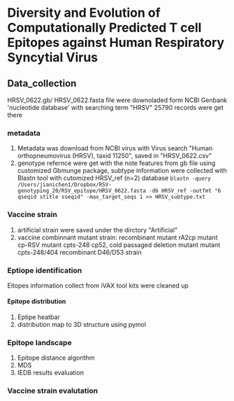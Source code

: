 # Diversity and Evolution of Computationally Predicted T cell Epitopes against Human Respiratory Syncytial Virus

## Data_collection

HRSV_0622.gb/ HRSV_0622.fasta file were downoladed form NCBI Genbank 'nucleotide database' with searching term "HRSV" 25790 records were get there

### metadata
1. Metadata was download from NCBI virus with Virus search "Human orthopneumovirus (HRSV), taxid 11250", saved in "HRSV_0622.csv"
2. genotype refernce were get with the note features from gb file using customized Gbmunge package, subtype information were collected with Blastn tool with cutomized HRSV_ref (n=2) database
`blastn -query /Users/jianichen1/Dropbox/RSV-genotyping_20/RSV_epitope/HRSV_0622.fasta -db HRSV_ref -outfmt "6 qseqid stitle sseqid" -max_target_seqs 1 >> HRSV_subtype.txt`

### Vaccine strain
1. artificial strain were saved under the dirctory "Artificial"
2. vaccine combinnant mutant strain: recombinant mutant rA2cp
mutant cp-RSV
mutant cpts-248
cp52, cold passaged deletion mutant
mutant cpts-248/404
recombinant D46/D53 strain

### Eptiope identification

Eitopes information collect from iVAX tool kits were cleaned up

#### Epitope distribution
1. Eptipe heatbar
2. distribution map to 3D structure using pymol

### Epitope landscape
1. Epitope distance algorithm
2. MDS
3. IEDB results evaluation

### Vaccine strain evalutation
